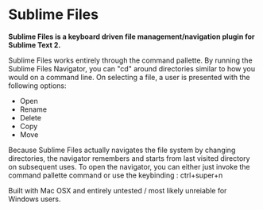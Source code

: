 Sublime Files
=============

__Sublime Files is a keyboard driven file management/navigation plugin for Sublime Text 2.__

Sublime Files works entirely through the command pallette. By running the
Sublime Files Navigator, you can "cd" around directories similar to how
you would on a command line. On selecting a file, a user is presented with 
the following options:


* Open
* Rename
* Delete
* Copy
* Move


Because Sublime Files actually navigates the file system by changing directories,
the navigator remembers and starts from last visited directory on subsequent uses.
To open the navigator, you can either just invoke the command pallette command or
use the keybinding : ctrl+super+n 


Built with Mac OSX and entirely untested / most likely unreiable for Windows users.
